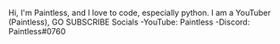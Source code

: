 Hi, I'm Paintless, and I love to code, especially python. I am a YouTuber (Paintless), GO SUBSCRIBE
Socials
-YouTube: Paintless
-Discord: Paintless#0760
